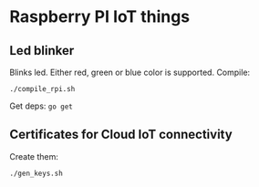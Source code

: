 # Raspberry PI IoT things

## Led blinker

Blinks led. Either red, green or blue color is supported. Compile:
```
./compile_rpi.sh
```

Get deps: `go get`

## Certificates for Cloud IoT connectivity

Create them:
```
./gen_keys.sh
```